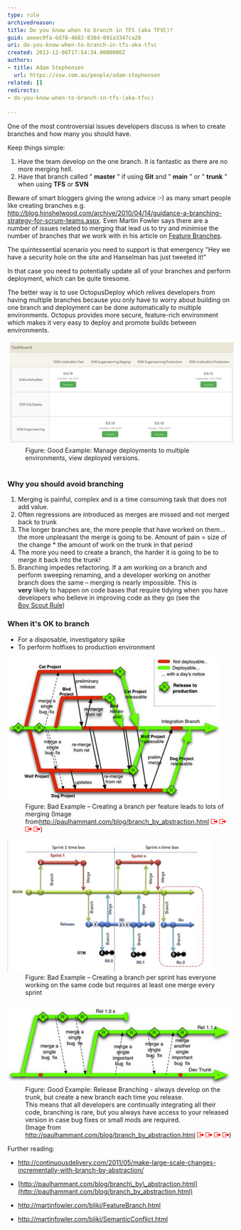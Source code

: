 ```yaml
---
type: rule
archivedreason: 
title: Do you know when to branch in TFS (aka TFVC)?
guid: aeeec9fa-6d78-4682-838d-091a3347ca28
uri: do-you-know-when-to-branch-in-tfs-aka-tfvc
created: 2013-12-06T17:54:34.0000000Z
authors:
- title: Adam Stephensen
  url: https://ssw.com.au/people/adam-stephensen
related: []
redirects:
- do-you-know-when-to-branch-in-tfs-(aka-tfvc)

---
```


One of the most controversial issues developers discuss is when to create branches and how many you should have.

Keep things simple:

1. Have the team develop on the one branch. It is fantastic as there are no more merging hell.
2. Have that branch called " **master** " if using  **Git** and " **main** " or " **trunk** " when using  **TFS** or  **SVN**


Beware of smart bloggers giving the wrong advice :-) as many smart people like creating branches e.g. http://blog.hinshelwood.com/archive/2010/04/14/guidance-a-branching-strategy-for-scrum-teams.aspx. Even Martin Fowler says there are a number of issues related to merging that lead us to try and minimise the number of branches that we work with in his article on [Feature Branches](http://martinfowler.com/bliki/FeatureBranch.html).

The quintessential scenario you need to support is that emergency "Hey we have a security hole on the site and Hanselman has just tweeted it!"

In that case you need to potentially update all of your branches and perform deployment, which can be quite tiresome.

The better way is to use OctopusDeploy which relives developers from having multiple branches because you only have to worry about building on one branch and deployment can be done automatically to multiple environments. Octopus provides more secure, feature-rich environment which makes it very easy to deploy and promote builds between environments.
<dl class="goodImage"><dt> <img src="2014-10-11_18-54-00.png" alt="" style="margin:5px;width:520px;"> </dt><dd>Figure: Good Example: Manage deployments to multiple environments, view deployed versions.<br><br></dd></dl>
<!--endintro-->

### Why you should avoid branching

1. Merging is painful, complex and is a time consuming task that does not add value.
2. Often regressions are introduced as merges are missed and not merged back to trunk
3. The longer branches are, the more people that have worked on them... the more unpleasant the merge is going to be.
 Amount of pain = size of the change \* the amount of work on the trunk in that period
4. The more you need to create a branch, the harder it is going to be to merge it back into the trunk!
5. Branching impedes refactoring.
 If a am working on a branch and perform sweeping renaming, and a developer working on another branch does the same – merging is nearly impossible.
 This is <br>       **very** likely to happen on code bases that require tidying when you have developers who believe in improving code as they go (see the <br>      [Boy Scout Rule](http://www.ssw.com.au/ssw/standards/Rules/RulestoBetterCode.aspx#BoyscoutRule))


### When it's OK to branch

* For a disposable, investigatory spike
* To perform hotfixes to production environment

<dl class="badImage"><dt>
      <img src="branch-bad.jpg" alt="">
   </dt><dd>Figure: Bad Example – Creating a branch per feature leads to lots of merging (Image from<a href="http://paulhammant.com/blog/branch_by_abstraction.html"><span class="s2">http://paulhammant.com/blog/branch_by_abstraction.html</span></a> <img title="You are now leaving SSW" src="external.gif" alt=""> <img title="You are now leaving SSW" src="external.gif" alt=""> <img title="You are now leaving SSW" src="external.gif" alt=""> <img title="You are now leaving SSW" src="external.gif" alt="">)</dd></dl><dl class="badImage"><dt>
      <img src="branch-bad-2.jpg" alt="">
   </dt><dd>Figure: Bad Example – Creating a branch per sprint has everyone working on the same code but requires at least one merge every sprint</dd></dl><dl class="goodImage"><dt>
      <img src="branch-good.jpg" alt="">
   </dt><dd>Figure: Good Example: Release Branching - always develop on the trunk, but create a new branch each time you release. <br>This means that all developers are continually integrating all their code, branching is rare, but you always have access to your released version in case bug fixes or small mods are required.<br>(Image from <a href="http://paulhammant.com/blog/branch_by_abstraction.html"><span class="s2">http://paulhammant.com/blog/branch_by_abstraction.html</span></a> <img title="You are now leaving SSW" src="external.gif" alt=""> <img title="You are now leaving SSW" src="external.gif" alt=""> <img title="You are now leaving SSW" src="external.gif" alt=""> <img title="You are now leaving SSW" src="external.gif" alt="">)</dd></dl>
Further reading:

* http://continuousdelivery.com/2011/05/make-large-scale-changes-incrementally-with-branch-by-abstraction/ 
 
 
 

* [http://paulhammant.com/blog/branch\_by\_abstraction.html](http://paulhammant.com/blog/branch_by_abstraction.html) 
 
 
 

* http://martinfowler.com/bliki/FeatureBranch.html 
 
 
 

* http://martinfowler.com/bliki/SemanticConflict.html
